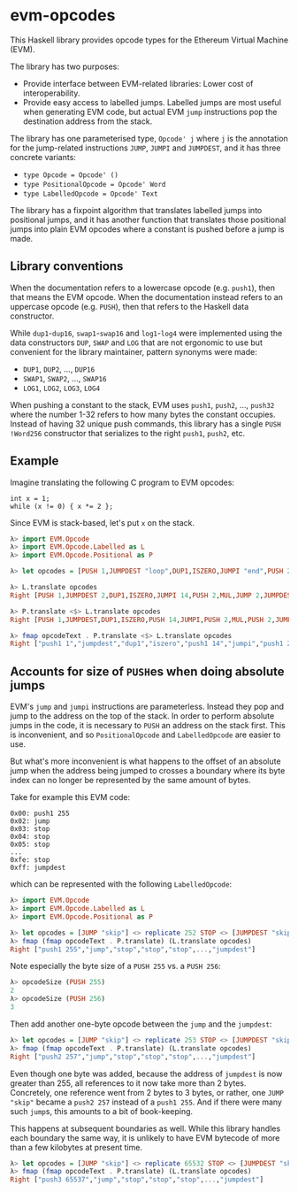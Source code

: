 # evm-opcodes

This Haskell library provides opcode types for the Ethereum Virtual Machine (EVM).

The library has two purposes:

 - Provide interface between EVM-related libraries: Lower cost of interoperability.
 - Provide easy access to labelled jumps. Labelled jumps are most useful when
   generating EVM code, but actual EVM `jump` instructions pop the destination
   address from the stack.

The library has one parameterised type, `Opcode' j` where `j` is the annotation
for the jump-related instructions `JUMP`, `JUMPI` and `JUMPDEST`, and it has
three concrete variants:

 - `type Opcode = Opcode' ()`
 - `type PositionalOpcode = Opcode' Word`
 - `type LabelledOpcode = Opcode' Text`

The library has a fixpoint algorithm that translates labelled jumps into
positional jumps, and it has another function that translates those positional
jumps into plain EVM opcodes where a constant is pushed before a jump is made.

## Library conventions

When the documentation refers to a lowercase opcode (e.g. `push1`), then that
means the EVM opcode. When the documentation instead refers to an uppercase
opcode (e.g. `PUSH`), then that refers to the Haskell data constructor.

While `dup1`-`dup16`, `swap1`-`swap16` and `log1`-`log4` were implemented using
the data constructors `DUP`, `SWAP` and `LOG` that are not ergonomic to use but
convenient for the library maintainer, pattern synonyms were made:

 - `DUP1`, `DUP2`, ..., `DUP16`
 - `SWAP1`, `SWAP2`, ..., `SWAP16`
 - `LOG1`, `LOG2`, `LOG3`, `LOG4`

When pushing a constant to the stack, EVM uses `push1`, `push2`, ..., `push32`
where the number 1-32 refers to how many bytes the constant occupies. Instead
of having 32 unique push commands, this library has a single `PUSH !Word256`
constructor that serializes to the right `push1`, `push2`, etc.

## Example

Imagine translating the following C program to EVM opcodes:

```
int x = 1;
while (x != 0) { x *= 2 };
```

Since EVM is stack-based, let's put `x` on the stack.

```haskell
λ> import EVM.Opcode
λ> import EVM.Opcode.Labelled as L
λ> import EVM.Opcode.Positional as P

λ> let opcodes = [PUSH 1,JUMPDEST "loop",DUP1,ISZERO,JUMPI "end",PUSH 2,MUL,JUMP "loop",JUMPDEST "end"]

λ> L.translate opcodes
Right [PUSH 1,JUMPDEST 2,DUP1,ISZERO,JUMPI 14,PUSH 2,MUL,JUMP 2,JUMPDEST 14]

λ> P.translate <$> L.translate opcodes
Right [PUSH 1,JUMPDEST,DUP1,ISZERO,PUSH 14,JUMPI,PUSH 2,MUL,PUSH 2,JUMP,JUMPDEST]

λ> fmap opcodeText . P.translate <$> L.translate opcodes
Right ["push1 1","jumpdest","dup1","iszero","push1 14","jumpi","push1 2","mul","push1 2","jump","jumpdest"]
```

## Accounts for size of `PUSH`es when doing absolute jumps

EVM's `jump` and `jumpi` instructions are parameterless. Instead they pop and
jump to the address on the top of the stack. In order to perform absolute jumps
in the code, it is necessary to `PUSH` an address on the stack first.  This is
inconvenient, and so `PositionalOpcode` and `LabelledOpcode` are easier to use.

But what's more inconvenient is what happens to the offset of an absolute jump
when the address being jumped to crosses a boundary where its byte index can no
longer be represented by the same amount of bytes.

Take for example this EVM code:

```
0x00: push1 255
0x02: jump
0x03: stop
0x04: stop
0x05: stop
...
0xfe: stop
0xff: jumpdest
```

which can be represented with the following `LabelledOpcode`:

```haskell
λ> import EVM.Opcode
λ> import EVM.Opcode.Labelled as L
λ> import EVM.Opcode.Positional as P

λ> let opcodes = [JUMP "skip"] <> replicate 252 STOP <> [JUMPDEST "skip"]
λ> fmap (fmap opcodeText . P.translate) (L.translate opcodes)
Right ["push1 255","jump","stop","stop","stop",...,"jumpdest"]
```

Note especially the byte size of a `PUSH 255` vs. a `PUSH 256`:

```haskell
λ> opcodeSize (PUSH 255)
2
λ> opcodeSize (PUSH 256)
3
```

Then add another one-byte opcode between the `jump` and the `jumpdest`:

```haskell
λ> let opcodes = [JUMP "skip"] <> replicate 253 STOP <> [JUMPDEST "skip"]
λ> fmap (fmap opcodeText . P.translate) (L.translate opcodes)
Right ["push2 257","jump","stop","stop","stop",...,"jumpdest"]
```

Even though one byte was added, because the address of `jumpdest` is now
greater than 255, all references to it now take more than 2 bytes. Concretely,
one reference went from 2 bytes to 3 bytes, or rather, one `JUMP "skip"` became
a `push2 257` instead of a `push1 255`. And if there were many such `jump`s,
this amounts to a bit of book-keeping.

This happens at subsequent boundaries as well. While this library handles each
boundary the same way, it is unlikely to have EVM bytecode of more than a few
kilobytes at present time.

```haskell
λ> let opcodes = [JUMP "skip"] <> replicate 65532 STOP <> [JUMPDEST "skip"]
λ> fmap (fmap opcodeText . P.translate) (L.translate opcodes)
Right ["push3 65537","jump","stop","stop","stop",...,"jumpdest"]
```
